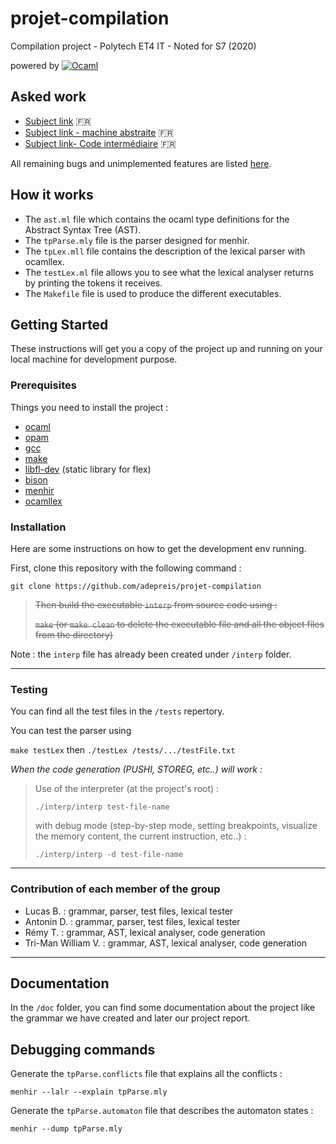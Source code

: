 # projet-compilation

Compilation project - Polytech ET4 IT - Noted for S7 (2020)

powered by [![Ocaml](https://img.shields.io/badge/Ocaml-F29100?style=for-the-badge&logo=Ocaml&logoColor=white)](https://ocaml.org/)

## Asked work

- [Subject link](./doc/projet_2020-21.pdf) :fr:
- [Subject link - machine abstraite](./doc/ProjetCompilation.pdf) :fr:
- [Subject link- Code intermédiaire](./doc/CodeInt.pdf) :fr:

All remaining bugs and unimplemented features are listed [here](https://github.com/adepreis/projet-compilation/projects/1).

## How it works

* The `ast.ml` file which contains the ocaml type definitions for the Abstract Syntax Tree (AST).
* The `tpParse.mly` file is the parser designed for menhir.
* The `tpLex.mll` file contains the description of the lexical parser with ocamllex. 
* The `testLex.ml` file allows you to see what the lexical analyser returns by printing the tokens it receives.
* The `Makefile` file is used to produce the different executables.

## Getting Started

These instructions will get you a copy of the project up and running on your local machine for development purpose.

### Prerequisites

Things you need to install the project :

- [ocaml](https://ocaml.org/)
- [opam](https://opam.ocaml.org/)
- [gcc](https://gcc.gnu.org/)
- [make](http://www.gnu.org/software/make/)
- [libfl-dev](https://packages.debian.org/fr/jessie/libfl-dev) (static library for flex)
- [bison](https://www.gnu.org/software/bison/)
- [menhir](http://gallium.inria.fr/~fpottier/menhir/)
- [ocamllex](https://caml.inria.fr/pub/docs/manual-ocaml/lexyacc.html)


### Installation

Here are some instructions on how to get the development env running.

First, clone this repository with the following command :

`git clone https://github.com/adepreis/projet-compilation`

> ~~Then build the executable `interp` from source code using :~~
> 
> ~~`make` (or `make clean` to delete the executable file and all the object files from the directory)~~

Note : the `interp` file has already been created under `/interp` folder.

---

### Testing

You can find all the test files in the `/tests` repertory.

You can test the parser using

`make testLex` then `./testLex /tests/.../testFile.txt`


_When the code generation (PUSHI, STOREG, etc..) will work :_

> Use of the interpreter (at the project's root) :
> 
> `./interp/interp test-file-name`
> 
> with debug mode (step-by-step mode, setting breakpoints, visualize the memory content, the current instruction, etc..) :
> 
> `./interp/interp -d test-file-name`

---

### Contribution of each member of the group

- Lucas B. : grammar, parser, test files, lexical tester
- Antonin D. : grammar, parser, test files, lexical tester
- Rémy T. : grammar, AST, lexical analyser, code generation
- Tri-Man William V. : grammar, AST, lexical analyser, code generation


---

## Documentation

In the `/doc` folder, you can find some documentation about the project like the grammar we have created and later our project report.

## Debugging commands

Generate the `tpParse.conflicts` file that explains all the conflicts :

`menhir --lalr --explain tpParse.mly`

Generate the `tpParse.automaton` file that describes the automaton states :

`menhir --dump tpParse.mly`

<!--
### Schéma général / "étapes de construction du compilateur (??)"

`menhir [options] tpParse.mly`

`ocamllex [options] tpLex.mll`

`ocamlc [options] vos-fichiers.ml tpParse.mll tpLex.ml`
-->